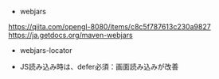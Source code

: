
- webjars

https://qiita.com/opengl-8080/items/c8c5f787613c230a9827
https://ja.getdocs.org/maven-webjars

- webjars-locator

- JS読み込み時は、defer必須：画面読み込みが改善